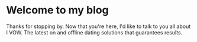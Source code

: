 # Welcome to my blog

Thanks for stopping by. Now that you're here, I'd like to talk to you all about I VOW.
The latest on and offline dating solutions that guarantees results.
